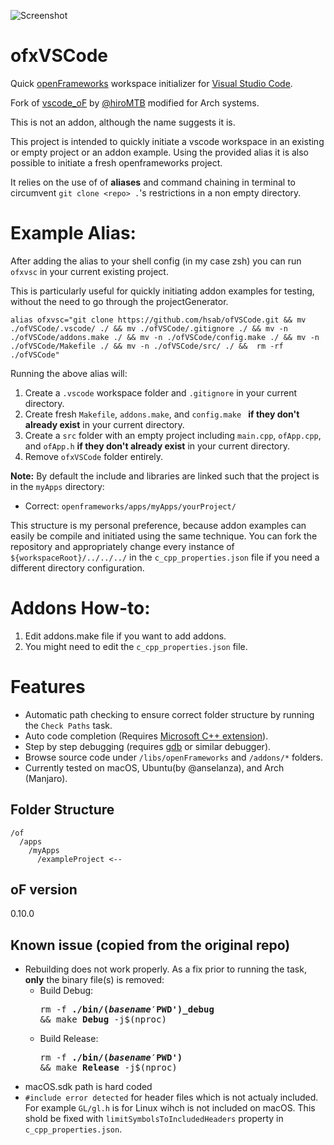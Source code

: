 
![Screenshot](https://raw.githubusercontent.com/hsab/vscode_oF/master/.readme/image.png)

# ofxVSCode

Quick [openFrameworks](https://openframeworks.cc/) workspace initializer for [Visual Studio Code](https://code.visualstudio.com/).

Fork of [vscode_oF](https://github.com/hiroMTB/vscode_oF) by [@hiroMTB](https://github.com/hiroMTB) modified for Arch systems.

This is not an addon, although the name suggests it is.

This project is intended to quickly initiate a vscode workspace in an existing or empty project or an addon example.
Using the provided alias it is also possible to initiate a fresh openframeworks project.

It relies on the use of of **aliases** and command chaining in terminal to circumvent `git clone <repo> .`'s restrictions in a non empty directory.
  

# Example Alias:

After adding the alias to your shell config (in my case zsh) you can run `ofxvsc` in your current existing project.

This is particularly useful for quickly initiating addon examples for testing, without the need to go through the projectGenerator.

```
alias ofxvsc="git clone https://github.com/hsab/ofVSCode.git && mv ./ofVSCode/.vscode/ ./ && mv ./ofVSCode/.gitignore ./ && mv -n ./ofVSCode/addons.make ./ && mv -n ./ofVSCode/config.make ./ && mv -n ./ofVSCode/Makefile ./ && mv -n ./ofVSCode/src/ ./ &&  rm -rf ./ofVSCode"
```


Running the above alias will:
1. Create a `.vscode` workspace folder and `.gitignore` in your current directory.
2. Create fresh `Makefile`, `addons.make`, and `config.make ` **if they don't already exist** in your current directory.
3. Create a `src` folder with an empty project including `main.cpp`, `ofApp.cpp`, and `ofApp.h` **if they don't already exist** in your current directory.
4. Remove `ofxVSCode` folder entirely.


**Note:** By default the include and libraries are linked such that the project is in the `myApps` directory:
- Correct: `openframeworks/apps/myApps/yourProject/`

This structure is my personal preference, because addon examples can easily be compile and initiated using the same technique. You can fork the repository and appropriately change every instance of `${workspaceRoot}/../../../` in the `c_cpp_properties.json` file if you need a different directory configuration.

  

# Addons How-to:
1. Edit addons.make file if you want to add addons.
2. You might need to edit the `c_cpp_properties.json` file.
  
  

# Features
- Automatic path checking to ensure correct folder structure by running the `Check Paths` task.
- Auto code completion (Requires [Microsoft C++ extension](https://code.visualstudio.com/docs/languages/cpp)).
- Step by step debugging (requires [gdb](https://www.gnu.org/software/gdb/) or similar debugger).
- Browse source code under `/libs/openFrameworks` and `/addons/*` folders.
- Currently tested on macOS, Ubuntu(by @anselanza), and Arch (Manjaro).

  
## Folder Structure

```
/of
  /apps
    /myApps
      /exampleProject <--
```

## oF version
0.10.0

  
## Known issue (copied from the original repo)

+ Rebuilding does not work properly. As a fix prior to running the task, **only** the binary file(s) is removed:
  - Build Debug: <pre>rm -f <b>./bin/$(basename '$PWD')_debug</b> && make <b>Debug</b> -j$(nproc)</pre>
  - Build Release: <pre>rm -f <b>./bin/$(basename '$PWD')</b> && make <b>Release</b> -j$(nproc)</pre>
+ macOS.sdk path is hard coded
+ `#include error detected` for header files which is not actualy included. For example `GL/gl.h` is for Linux wihch is not included on macOS. This shold be fixed with `limitSymbolsToIncludedHeaders` property in `c_cpp_properties.json`.

